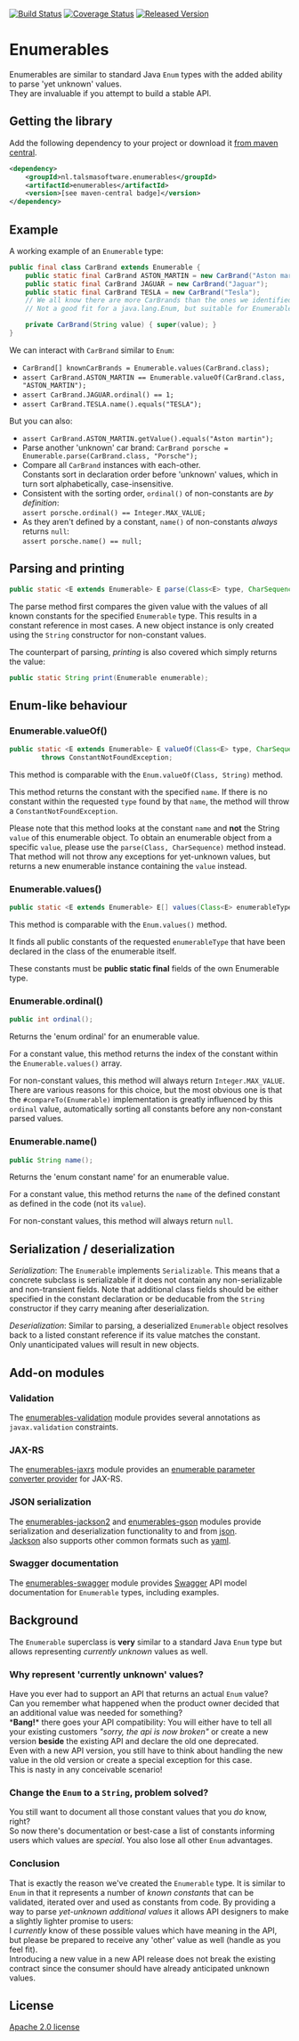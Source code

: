 [![Build Status][ci-img]][ci]
[![Coverage Status][coveralls-img]][coveralls]
[![Released Version][maven-img]][maven]

# Enumerables

Enumerables are similar to standard Java `Enum` types with the added ability 
to parse 'yet unknown' values.  
They are invaluable if you attempt to build a stable API.

## Getting the library

Add the following dependency to your project or download it 
[from maven central](http://repo1.maven.org/maven2/nl/talsmasoftware/enumerables/enumerables/).
```xml
<dependency>
    <groupId>nl.talsmasoftware.enumerables</groupId>
    <artifactId>enumerables</artifactId>
    <version>[see maven-central badge]</version>
</dependency>
```

## Example

A working example of an `Enumerable` type:

```java
public final class CarBrand extends Enumerable {
    public static final CarBrand ASTON_MARTIN = new CarBrand("Aston martin");
    public static final CarBrand JAGUAR = new CarBrand("Jaguar");
    public static final CarBrand TESLA = new CarBrand("Tesla");
    // We all know there are more CarBrands than the ones we identified here... 
    // Not a good fit for a java.lang.Enum, but suitable for Enumerable.

    private CarBrand(String value) { super(value); }
}
```

We can interact with `CarBrand` similar to `Enum`: 
 - `CarBrand[] knownCarBrands = Enumerable.values(CarBrand.class);`
 - `assert CarBrand.ASTON_MARTIN == Enumerable.valueOf(CarBrand.class, "ASTON_MARTIN");`
 - `assert CarBrand.JAGUAR.ordinal() == 1;`
 - `assert CarBrand.TESLA.name().equals("TESLA");`
 
But you can also:
 - `assert CarBrand.ASTON_MARTIN.getValue().equals("Aston martin");`
 - Parse another 'unknown' car brand: `CarBrand porsche = Enumerable.parse(CarBrand.class, "Porsche");`
 - Compare all `CarBrand` instances with each-other.  
   Constants sort in declaration order before 'unknown' values,
   which in turn sort alphabetically, case-insensitive.
 - Consistent with the sorting order, `ordinal()` of non-constants are _by definition_:  
   `assert porsche.ordinal() == Integer.MAX_VALUE;`
 - As they aren't defined by a constant, `name()` of non-constants _always_ returns `null`:  
   `assert porsche.name() == null;`

## Parsing and printing

```java
public static <E extends Enumerable> E parse(Class<E> type, CharSequence value);
```

The parse method first compares the given value with the values of all known constants 
for the specified `Enumerable` type. This results in a constant reference in most cases.
A new object instance is only created using the `String` constructor for non-constant values.

The counterpart of parsing, _printing_ is also covered which simply returns the value:

```java
public static String print(Enumerable enumerable);
```

## Enum-like behaviour

### Enumerable.valueOf()

```java
public static <E extends Enumerable> E valueOf(Class<E> type, CharSequence name)
        throws ConstantNotFoundException;
```

This method is comparable with the `Enum.valueOf(Class, String)` method.

This method returns the constant with the specified `name`.
If there is no constant within the requested `type` found by that `name`,
the method will throw a `ConstantNotFoundException`.

Please note that this method looks at the constant `name` and **not** the String `value` 
of this enumerable object. To obtain an enumerable object from a specific `value`, 
please use the `parse(Class, CharSequence)` method instead.
That method will not throw any exceptions for yet-unknown values, but returns a
new enumerable instance containing the `value` instead.

### Enumerable.values()

```java
public static <E extends Enumerable> E[] values(Class<E> enumerableType);
```

This method is comparable with the `Enum.values()` method.

It finds all public constants of the requested `enumerableType`
that have been declared in the class of the enumerable itself.

These constants must be **public static final** fields of the own Enumerable type.

### Enumerable.ordinal()

```java
public int ordinal();
```

Returns the 'enum ordinal' for an enumerable value.

For a constant value, this method returns the index of the constant within the `Enumerable.values()` array.

For non-constant values, this method will always return `Integer.MAX_VALUE`.
There are various reasons for this choice, but the most obvious one is that the `#compareTo(Enumerable)`
implementation is greatly influenced by this `ordinal` value, 
automatically sorting all constants before any non-constant parsed values.

### Enumerable.name()

```java
public String name();
```

Returns the 'enum constant name' for an enumerable value.

For a constant value, this method returns the `name` of the defined constant as defined in the code (not its `value`).

For non-constant values, this method will always return `null`.

## Serialization / deserialization

_Serialization_: The `Enumerable` implements `Serializable`. 
This means that a concrete subclass is serializable if it does not contain 
any non-serializable and non-transient fields. 
Note that additional class fields should be either specified in the 
constant declaration or be deducable from the `String` constructor 
if they carry meaning after deserialization.

_Deserialization_: Similar to parsing, a deserialized `Enumerable` object 
resolves back to a listed constant reference if its value matches the constant.  
Only unanticipated values will result in new objects.

## Add-on modules

### Validation

The [enumerables-validation](../enumerables-validation) module provides several annotations as
`javax.validation` constraints.

### JAX-RS

The [enumerables-jaxrs](../enumerables-jaxrs) module provides an 
[enumerable parameter converter provider](../enumerables-jaxrs/src/main/java/nl/talsmasoftware/enumerables/jaxrs/EnumerableParamConverterProvider.java)
for JAX-RS.

### JSON serialization

The [enumerables-jackson2](../enumerables-jackson2) and [enumerables-gson](../enumerables-gson)
modules provide serialization and deserialization functionality to and from [json].  
[Jackson] also supports other common formats such as [yaml].

### Swagger documentation

The [enumerables-swagger](../enumerables-swagger) module provides [Swagger] API model documentation
for `Enumerable` types, including examples.

## Background

The `Enumerable` superclass is **very** similar to a standard Java `Enum` type
but allows representing _currently unknown_ values as well.

### Why represent 'currently unknown' values?

Have you ever had to support an API that returns an actual `Enum` value?  
Can you remember what happened when the product owner decided that
an additional value was needed for something?  
\***Bang!**\* there goes your API compatibility: 
You will either have to tell all your existing customers _"sorry, the api is now broken"_ 
or create a new version **beside** the existing API and declare the old one deprecated.  
Even with a new API version, you still have to think about handling the new value in the old version
or create a special exception for this case.  
This is nasty in any conceivable scenario!  

### Change the `Enum` to a `String`, problem solved?  

You still want to document all those constant values that you _do_ know, right?  
So now there's documentation or best-case a list of constants informing users which values are _special_.
You also lose all other `Enum` advantages.

### Conclusion 

That is exactly the reason we've created the `Enumerable` type.
It is similar to `Enum` in that it represents a number of _known constants_ 
that can be validated, iterated over and used as constants from code.
By providing a way to parse  _yet-unknown additional values_ it allows API
designers to make a slightly lighter promise to users:  
I _currently_ know of these possible values which have meaning in the API,
but please be prepared to receive any 'other' value as well (handle as you feel fit).  
Introducing a new value in a new API release does not break the
existing contract since the consumer should have already anticipated unknown values.

## License

[Apache 2.0 license](../LICENSE)

[//]: # (This is a markdown comment.)

  [ci-img]: https://img.shields.io/travis/talsma-ict/enumerables/develop.svg
  [ci]: https://travis-ci.org/talsma-ict/enumerables
  [maven-img]: https://img.shields.io/maven-central/v/nl.talsmasoftware.enumerables/enumerables.svg
  [maven]: http://search.maven.org/#search%7Cga%7C1%7Cg%3A%22nl.talsmasoftware.enumerables%22
  [coveralls-img]: https://coveralls.io/repos/github/talsma-ict/enumerables/badge.svg
  [coveralls]: https://coveralls.io/github/talsma-ict/enumerables

  [json]: https://www.w3schools.com/js/js_json_intro.asp
  [yaml]: http://yaml.org/
  [jackson]: https://github.com/FasterXML/jackson
  [swagger]: https://swagger.io/
